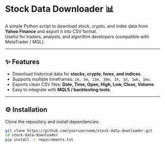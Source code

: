 # Stock Data Downloader 📊

A simple Python script to download stock, crypto, and index data from **Yahoo Finance** and export it into CSV format.  
Useful for traders, analysts, and algorithm developers (compatible with MetaTrader / MQL).

---

## ✨ Features
- Download historical data for **stocks, crypto, forex, and indices**.
- Supports multiple timeframes: `1m, 5m, 15m, 30m, 1h, 1d, 1wk, 1mo`.
- Exports clean CSV files: **Date, Time, Open, High, Low, Close, Volume**.
- Easy to integrate with **MQL5 / backtesting tools**.

---

## ⚙️ Installation
Clone the repository and install dependencies:

```bash
git clone https://github.com/yourusername/stock-data-downloader.git
cd stock-data-downloader
pip install -r requirements.txt
